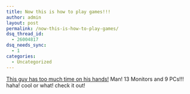 ```yaml
---
title: Now this is how to play games!!!
author: admin
layout: post
permalink: /now-this-is-how-to-play-games/
dsq_thread_id:
  - 26004817
dsq_needs_sync:
  - 1
categories:
  - Uncategorized
---
```

[This guy has too much time on his hands!][1] Man! 13 Monitors and 9 PCs!!! haha! cool or what! check it out!

 [1]: http://members.chello.nl/~s.ferris/